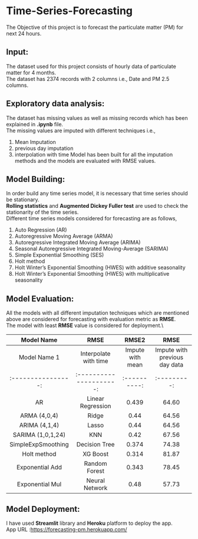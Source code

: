 # Time-Series-Forecasting
The Objective of this project is to forecast the particulate matter (PM) for next 24 hours.
## Input:
The dataset used for this project consists of hourly data of particulate matter for 4 months.\
The dataset has 2374 records with 2 columns i.e., Date and PM 2.5 columns.

## Exploratory data analysis:
The dataset has missing values as well as missing records which has been explained in **.ipynb** file.\
The missing values are imputed with different techniques i.e., 
1) Mean Imputation
2) previous day imputation
3) interpolation with time
Model has been built for all the imputation methods and the models are evaluated with RMSE values.

## Model Building:
In order build any time series model, it is necessary that time series should be stationary.\
**Rolling statistics** and **Augmented Dickey Fuller test** are used to check the stationarity of the time series.\
Different time series models considered for forecasting are as follows,
1) Auto Regression (AR)
2) Autoregressive Moving Average (ARMA)
3) Autoregressive Integrated Moving Average (ARIMA)
4) Seasonal Autoregressive Integrated Moving-Average (SARIMA)
5) Simple Exponential Smoothing (SES)
6) Holt method
7) Holt Winter’s Exponential Smoothing (HWES) with additive seasonality
8) Holt Winter’s Exponential Smoothing (HWES) with multiplicative seasonality

## Model Evaluation:
All the models with all different imputation techniques which are mentioned above are considered for forecasting with evaluation metric as **RMSE**.\
The model with least **RMSE** value is considered for deployment.\

|Model Name       | RMSE   | RMSE2 |RMSE |
|:----------------:|:---------------------:|:----------:|:---------:|
|Model Name  1     | Interpolate with time | Impute with mean | Impute with previous day data |
|:----------------:|:---------------------:|:----------:|:---------:|
|AR                | Linear Regression   |    0.439   |    64.60  |
|ARMA (4,0,4)      | Ridge               |    0.44    |    64.56  |
|ARIMA (4,1,4)     | Lasso               |    0.44    |    64.56  | 
|SARIMA (1,0,1,24) | KNN                 |    0.42    |    67.56  |
|SimpleExpSmoothing| Decision Tree       |    0.374   |    74.38  |
|Holt method       | XG Boost            |    0.314   |    81.87  |
|Exponential Add   | Random Forest       |    0.343   |    78.45  |
|Exponential Mul   | Neural Network      |    0.48    |    57.73  |

## Model Deployment:
I have used **Streamlit** library and **Heroku** platform to deploy the app.\
App URL :https://forecasting-pm.herokuapp.com/
